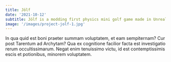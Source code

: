 ```yaml
---
title: Jölf
date: '2021-10-12'
subtitle: Jölf is a modding first physics mini golf game made in Unreal Engine 4, Jölf was built originally by Smartly Dressed Games. 
image: '/images/project-jolf-1.jpg'
---
```


In qua quid est boni praeter summam voluptatem, et eam sempiternam? Cur post Tarentum ad Archytam? Qua ex cognitione facilior facta est investigatio rerum occultissimarum. Negat enim tenuissimo victu, id est contemptissimis escis et potionibus, minorem voluptatem.
